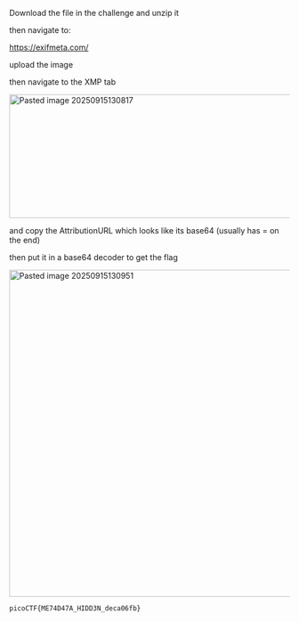 Download the file in the challenge and unzip it 

then navigate to:

https://exifmeta.com/  

upload the image

then navigate to the XMP tab


<img width="1121" height="222" alt="Pasted image 20250915130817" src="https://github.com/user-attachments/assets/aea2f49c-ca1e-49c5-b48a-8af7d2a15b5b" />


and copy the AttributionURL which looks like its base64 (usually has = on the end)

then put it in a base64 decoder to get the flag

<img width="587" height="587" alt="Pasted image 20250915130951" src="https://github.com/user-attachments/assets/8acb2e3b-d53e-4296-8a1c-6852ba84c9a0" />


```
picoCTF{ME74D47A_HIDD3N_deca06fb}
```
